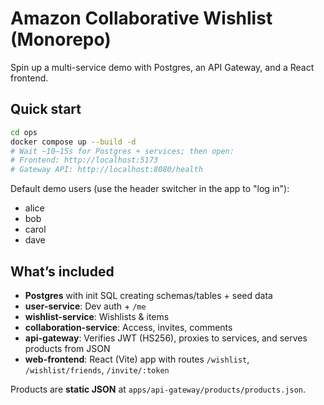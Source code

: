 # Amazon Collaborative Wishlist (Monorepo)

Spin up a multi-service demo with Postgres, an API Gateway, and a React frontend.

## Quick start

```bash
cd ops
docker compose up --build -d
# Wait ~10–15s for Postgres + services; then open:
# Frontend: http://localhost:5173
# Gateway API: http://localhost:8080/health
```

Default demo users (use the header switcher in the app to "log in"):
- alice
- bob
- carol
- dave

## What’s included
- **Postgres** with init SQL creating schemas/tables + seed data
- **user-service**: Dev auth + `/me`
- **wishlist-service**: Wishlists & items
- **collaboration-service**: Access, invites, comments
- **api-gateway**: Verifies JWT (HS256), proxies to services, and serves products from JSON
- **web-frontend**: React (Vite) app with routes `/wishlist`, `/wishlist/friends`, `/invite/:token`

Products are **static JSON** at `apps/api-gateway/products/products.json`.
